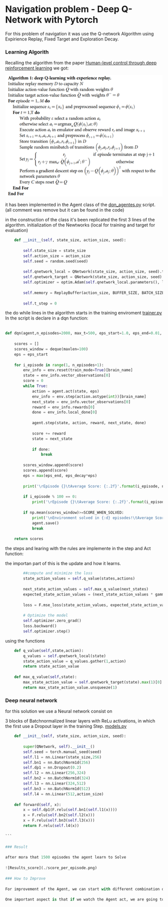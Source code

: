 # Navigation problem - Deep Q-Network with Pytorch

For this problem of navigation it was use the Q-network Algorithm using Expirience Replay, Fixed Target and Exploration Decay.

### Learning Algorith

Recalling the algorithm from the paper [Human-level control through deep reinforcement learning](https://storage.googleapis.com/deepmind-media/dqn/DQNNaturePaper.pdf) we got:

![Q-Network_algorithm](./algo.PNG)

it has been implemented in the Agent class of the [dqn_agentes.py](./dqn_agents.py) script. (all comment was remove but it can be found in the code)

in the construction of the class it's been replicated the first 3 lines of the algorithm. initialization of the Newtworks (local for training and target for evaluation) 

```python
    def __init__(self, state_size, action_size, seed):
        
        self.state_size = state_size
        self.action_size = action_size
        self.seed = random.seed(seed)

        self.qnetwork_local = QNetwork(state_size, action_size, seed).to(device)
        self.qnetwork_target = QNetwork(state_size, action_size, seed).to(device)
        self.optimizer = optim.Adam(self.qnetwork_local.parameters(), lr=LR)

        self.memory = ReplayBuffer(action_size, BUFFER_SIZE, BATCH_SIZE, seed)
        
        self.t_step = 0
```

the do while lines in the algorithm starts in the training enviroment [trainer.py](./trainer.py) In the script is declare in a dqn function:

```python

def dqn(agent,n_episodes=2000, max_t=500, eps_start=1.0, eps_end=0.01, eps_decay=0.995):

    scores = []                       
    scores_window = deque(maxlen=100)  
    eps = eps_start                    
    
    for i_episode in range(1, n_episodes+1):        
        env_info = env.reset(train_mode=True)[brain_name]
        state = env_info.vector_observations[0] 
        score = 0
        while True: 
            action = agent.act(state, eps)
            env_info = env.step(action.astype(int))[brain_name]            
            next_state = env_info.vector_observations[0]
            reward = env_info.rewards[0]
            done = env_info.local_done[0]
            
            agent.step(state, action, reward, next_state, done)
            
            score += reward
            state = next_state
            
            if done:
                break 
        
        scores_window.append(score)
        scores.append(score)
        eps = max(eps_end, eps_decay*eps) 

        print('\rEpisode {}\tAverage Score: {:.2f}'.format(i_episode, np.mean(scores_window)), end="")
        
        if i_episode % 100 == 0:
            print('\rEpisode {}\tAverage Score: {:.2f}'.format(i_episode, np.mean(scores_window)))
        
        if np.mean(scores_window)>=SCORE_WHEN_SOLVED:
            print('\nEnvironment solved in {:d} episodes!\tAverage Score: {:.2f}'.format(i_episode, np.mean(scores_window)))
            agent.save()
            break
    
    return scores

```
the steps and learing with the rules are implemente in the step and Act function:

the importan part of this is the update and how it learns. 

```python
        ##compute and minimize the loss
        state_action_values = self.q_value(states,actions)
        
        next_state_action_values = self.max_q_value(next_states)
        expected_state_action_values = (next_state_action_values * gamma*(1-dones)) + rewards
        
        loss = F.mse_loss(state_action_values, expected_state_action_values)        
        
        # Optimize the model
        self.optimizer.zero_grad()
        loss.backward()
        self.optimizer.step()    
```
using the functions

```python
    def q_value(self,state,action):
        q_values = self.qnetwork_local(state)
        state_action_value = q_values.gather(1,action)
        return state_action_value
        
    def max_q_value(self,state):
        max_state_action_value = self.qnetwork_target(state).max(1)[0].detach()
        return max_state_action_value.unsqueeze(1)


```

### Deep neural network

for this solution we use a Neural network consist on

3 blocks of Batchnormalized linear layers with ReLu activations, in which the first use a Dropout layer in the training Step. [models.py](./models.py)

````python
    def __init__(self, state_size, action_size, seed):

        super(QNetwork, self).__init__()
        self.seed = torch.manual_seed(seed)       
        self.l1 = nn.Linear(state_size,256)
        self.bn1 = nn.BatchNorm1d(256)
        self.dp1 = nn.Dropout(0.2)
        self.l2 = nn.Linear(256,324)
        self.bn2 = nn.BatchNorm1d(324)       
        self.l3 = nn.Linear(324,512)
        self.bn3 = nn.BatchNorm1d(512)
        self.l4 = nn.Linear(512,action_size)
        
    def forward(self, x):
        x = self.dp1(F.relu(self.bn1(self.l1(x))))
        x = F.relu(self.bn2(self.l2(x)))
        x = F.relu(self.bn3(self.l3(x)))
        return F.relu(self.l4(x))

```

### Result

after mora that 1500 episodes the agent learn to Solve

![Results_score](./score_per_episode.png)

### How to Improve

For improvement of the Agent, we can start with different combination of Hyperparameters. Also we can try to implement a Double Q-Network (given that the score has high volatility) or a Actor Critic method for estability.

One important aspect is that if we watch the Agent act, we are going to see that the agent got stuck after a score of 16, because in the nearest area of action of the agent it doesnt have more bananas, so it has only learn that the exploration has to be in circles. But to improve that it might be useful to use Pixels or try a [GO-Explore](https://arxiv.org/abs/1901.10995) aproach. 
